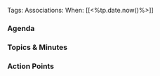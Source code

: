Tags:
Associations:
When: [[<%tp.date.now()%>]]

### Agenda

### Topics & Minutes

### Action Points